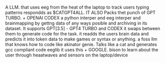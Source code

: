 A LLM. that uses eeg from the heat of the laptop to track users typing patterns respondds as $CATGPT4ALL. IT ALSO Packs thet punch of GPT TURBO. + OPENAI CODEX a python interper and eeg interper and brainmapping by gettng data of any ways posible and archiving in its dataset. It supports GPT[3.5] - GPT4 TURBO and CODEX it swaps between them to generate code for the task. it readds the users brain data and predicts it into token data to make games or syntax or anything.  a foss llm that knows how to code like akinator genie. Talks like a cat and generates gcc compliant code eeglib it uses this + GOOGLE.  bison to learn about the user through heaatwaves and sensors on the laptop/device 
